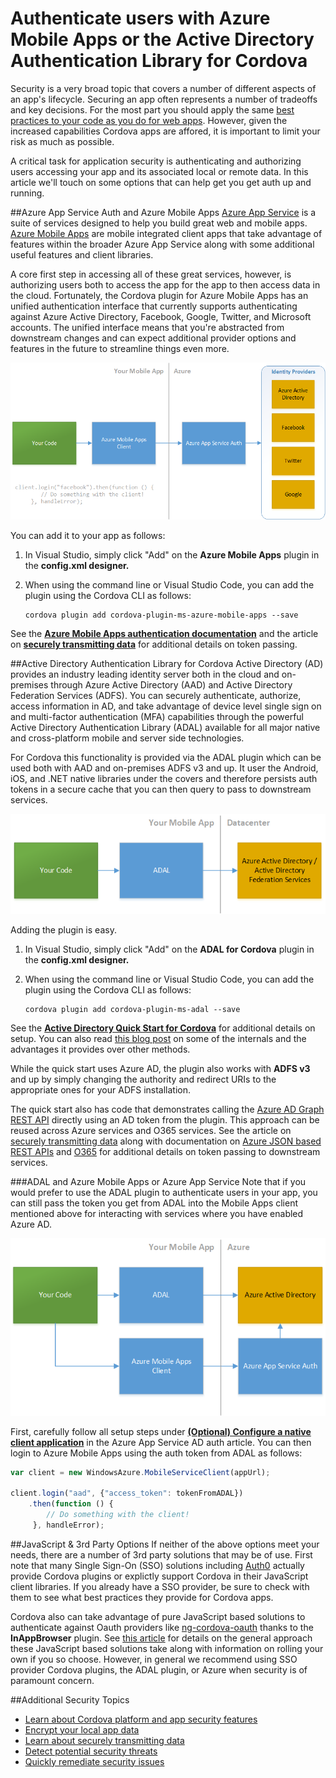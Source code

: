 <properties pageTitle="Authenticating users with Azure Mobile Apps or ADAL"
  description="Authenticating users with Azure Mobile Apps or the Active Directory Authentication Library for Cordova."
  services=""
  documentationCenter=""
  authors="clantz" />

# Authenticate users with Azure Mobile Apps or the Active Directory Authentication Library for Cordova
Security is a very broad topic that covers a number of different aspects of an app's lifecycle. Securing an app often represents a number of tradeoffs and key decisions. For the most part you should apply the same [best practices to your code as you do for web apps](https://code.google.com/archive/p/browsersec/wikis/Main.wiki). However, given the increased capabilities Cordova apps are affored, it is important to limit your risk as much as possible. 

A critical task for application security is authenticating and authorizing users accessing your app and its associated local or remote data. In this article we'll touch on some options that can help get you get auth up and running.

##Azure App Service Auth and Azure Mobile Apps
[Azure App Service](https://azure.microsoft.com/en-us/services/app-service/) is a suite of services designed to help you build great web and mobile apps. [Azure Mobile Apps](https://azure.microsoft.com/en-us/services/app-service/mobile/) are mobile integrated client apps that take advantage of features within the broader Azure App Service along with some additional useful features and client libraries.

A core first step in accessing all of these great services, however, is authorizing users both to access the app for the app to then access data in the cloud. Fortunately, the Cordova plugin for Azure Mobile Apps has an unified authentication interface that currently supports authenticating against Azure Active Directory, Facebook, Google, Twitter, and Microsoft accounts. The unified interface means that you're abstracted from downstream changes and can expect additional provider options and features in the future to streamline things even more. 

![Azure Mobile App Auth](media/cordova-security-auth/azure-mobile-apps.png)

You can add it to your app as follows:

1. In Visual Studio, simply click "Add" on the **Azure Mobile Apps** plugin in the **config.xml designer.**
2. When using the command line or Visual Studio Code, you can add the plugin using the Cordova CLI as follows:

    ```
    cordova plugin add cordova-plugin-ms-azure-mobile-apps --save
    ```

<!--The Azure Mobile Apps client taps into Azure App Service Auth on the server side which means you'll be able to quickly connect to authenticated, custom server [App Service "API Apps"](https://azure.microsoft.com/en-us/documentation/articles/app-service-api-authentication/) or other services that also use App Service Auth. You can lock down data or other services you have in Azure using the .NET or Node.js server SDKs.-->

See the **[Azure Mobile Apps authentication documentation](https://azure.microsoft.com/en-us/documentation/articles/app-service-mobile-cordova-get-started-users/)** and the article on **[securely transmitting data](./cordova-security-data.md)** for additional details on token passing.

##Active Directory Authentication Library for Cordova
Active Directory (AD) provides an industry leading identity server both in the cloud and on-premises through Azure Active Directory (AAD) and Active Directory Federation Services (ADFS). You can securely authenticate, authorize, access information in AD, and take advantage of device level single sign on and multi-factor authentication (MFA) capabilities through the powerful Active Directory Authentication Library (ADAL) available for all major native and cross-platform mobile and server side technologies. 

For Cordova this functionality is provided via the ADAL plugin which can be used both with AAD and on-premises ADFS v3 and up. It user the Android, iOS, and .NET native libraries under the covers and therefore persists auth tokens in a secure cache that you can then query to pass to downstream services.

![ADAL](media/cordova-security-auth/adal.png)

Adding the plugin is easy.

1. In Visual Studio, simply click "Add" on the **ADAL for Cordova** plugin in the **config.xml designer.**
2. When using the command line or Visual Studio Code, you can add the plugin using the Cordova CLI as follows:

    ```
    cordova plugin add cordova-plugin-ms-adal --save
    ```
   
See the **[Active Directory Quick Start for Cordova](https://azure.microsoft.com/en-us/documentation/articles/active-directory-devquickstarts-cordova/)** for additional details on setup. You can also read [this blog post](http://www.cloudidentity.com/blog/2015/04/06/adal-plugin-for-apache-cordova-deep-dive/) on some of the internals and the advantages it provides over other methods. 

While the quick start uses Azure AD, the plugin also works with **ADFS v3** and up by simply changing the authority and redirect URIs to the appropriate ones for your ADFS installation.

The quick start also has code that demonstrates calling the [Azure AD Graph REST API](https://msdn.microsoft.com/en-us/library/azure/hh974476.aspx) directly using an AD token from the plugin. This approach can be reused across Azure services and O365 services. See the article on [securely transmitting data](./cordova-security-data.md) along with documentation on [Azure JSON based REST APIs](https://msdn.microsoft.com/en-us/library/azure/hh974476.aspx) and [O365](http://dev.office.com/getting-started/office365apis) for additional details on token passing to downstream services.

###ADAL and Azure Mobile Apps or Azure App Service
Note that if you would prefer to use the ADAL plugin to authenticate users in your app, you can still pass the token you get from ADAL into the Mobile Apps client mentioned above for interacting with services where you have enabled Azure AD.

![Azure Mobile App Auth](media/cordova-security-auth/adal-and-mobile-apps.png)

First, carefully follow all setup steps under **[(Optional) Configure a native client application](https://azure.microsoft.com/en-us/documentation/articles/app-service-mobile-how-to-configure-active-directory-authentication/)** in the Azure App Service AD auth article. You can then login to Azure Mobile Apps using the auth token from ADAL as follows:

```javascript
var client = new WindowsAzure.MobileServiceClient(appUrl);

client.login("aad", {"access_token": tokenFromADAL})
    .then(function () {
        // Do something with the client!
     }, handleError);
```

##JavaScript & 3rd Party Options
If neither of the above options meet your needs, there are a number of 3rd party solutions that may be of use. First note that many Single Sign-On (SSO) solutions including [Auth0](https://auth0.com/) actually provide Cordova plugins or explictly support Cordova in their JavaScript client libraries. If you already have a SSO provider, be sure to check with them to see what best practices they provide for Cordova apps.

Cordova also can take advantage of pure JavaScript based solutions to authenticate against Oauth providers like [ng-cordova-oauth](https://github.com/nraboy/ng-cordova-oauth) thanks to the **InAppBrowser** plugin. See [this article](http://phonegap-tips.com/articles/google-api-oauth-with-phonegaps-inappbrowser.html) for details on the general approach these JavaScript based solutions take along with information on rolling your own if you so choose. However, in general we recommend using SSO provider Cordova plugins, the ADAL plugin, or Azure when security is of paramount concern.

##Additional Security Topics
- [Learn about Cordova platform and app security features](./cordova-security-platform.md)
- [Encrypt your local app data](./cordova-security-data.md)
- [Learn about securely transmitting data](./cordova-security-xmit.md)
- [Detect potential security threats](./cordova-security-detect.md)
- [Quickly remediate security issues](./cordova-security-fix.md)